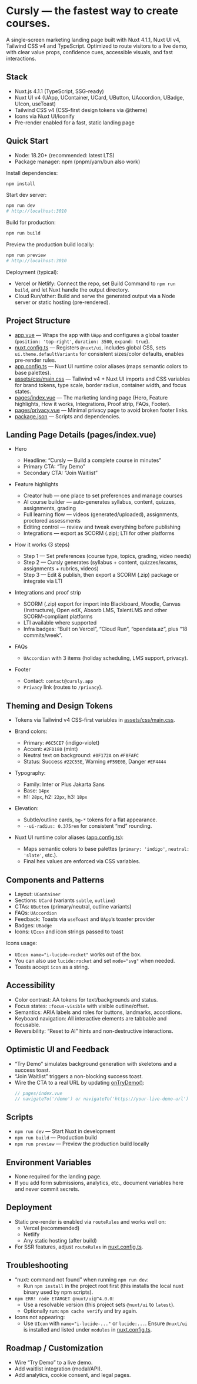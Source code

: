 # Cursly — the fastest way to create courses.

A single-screen marketing landing page built with Nuxt 4.1.1, Nuxt UI v4, Tailwind CSS v4 and TypeScript. Optimized to route visitors to a live demo, with clear value props, confidence cues, accessible visuals, and fast interactions.

## Stack

- Nuxt.js 4.1.1 (TypeScript, SSG-ready)
- Nuxt UI v4 (UApp, UContainer, UCard, UButton, UAccordion, UBadge, UIcon, useToast)
- Tailwind CSS v4 (CSS-first design tokens via @theme)
- Icons via Nuxt UI/Iconify
- Pre-render enabled for a fast, static landing page

## Quick Start

- Node: 18.20+ (recommended: latest LTS)
- Package manager: npm (pnpm/yarn/bun also work)

Install dependencies:
```bash
npm install
```

Start dev server:
```bash
npm run dev
# http://localhost:3010
```

Build for production:
```bash
npm run build
```

Preview the production build locally:
```bash
npm run preview
# http://localhost:3010
```

Deployment (typical):
- Vercel or Netlify: Connect the repo, set Build Command to `npm run build`, and let Nuxt handle the output directory.
- Cloud Run/other: Build and serve the generated output via a Node server or static hosting (pre-rendered).

## Project Structure

- [app.vue](cci:7://file:///Users/computerbox/Documents/CodeAny/Cursly/Cursly/app.vue:0:0-0:0) — Wraps the app with `UApp` and configures a global toaster (`position: 'top-right'`, `duration: 3500`, `expand: true`).
- [nuxt.config.ts](cci:7://file:///Users/computerbox/Documents/CodeAny/Cursly/Cursly/nuxt.config.ts:0:0-0:0) — Registers `@nuxt/ui`, includes global CSS, sets `ui.theme.defaultVariants` for consistent sizes/color defaults, enables pre-render rules.
- [app.config.ts](cci:7://file:///Users/computerbox/Documents/CodeAny/Cursly/Cursly/app.config.ts:0:0-0:0) — Nuxt UI runtime color aliases (maps semantic colors to base palettes).
- [assets/css/main.css](cci:7://file:///Users/computerbox/Documents/CodeAny/Cursly/Cursly/assets/css/main.css:0:0-0:0) — Tailwind v4 + Nuxt UI imports and CSS variables for brand tokens, type scale, border radius, container width, and focus states.
- [pages/index.vue](cci:7://file:///Users/computerbox/Documents/CodeAny/Cursly/Cursly/pages/index.vue:0:0-0:0) — The marketing landing page (Hero, Feature highlights, How it works, Integrations, Proof strip, FAQs, Footer).
- [pages/privacy.vue](cci:7://file:///Users/computerbox/Documents/CodeAny/Cursly/Cursly/pages/privacy.vue:0:0-0:0) — Minimal privacy page to avoid broken footer links.
- [package.json](cci:7://file:///Users/computerbox/Documents/CodeAny/Cursly/Cursly/package.json:0:0-0:0) — Scripts and dependencies.

## Landing Page Details (pages/index.vue)

- Hero
  - Headline: “Cursly — Build a complete course in minutes”
  - Primary CTA: “Try Demo”
  - Secondary CTA: “Join Waitlist”

- Feature highlights
  - Creator hub — one place to set preferences and manage courses
  - AI course builder — auto‑generates syllabus, content, quizzes, assignments, grading
  - Full learning flow — videos (generated/uploaded), assignments, proctored assessments
  - Editing control — review and tweak everything before publishing
  - Integrations — export as SCORM (.zip); LTI for other platforms

- How it works (3 steps)
  - Step 1 — Set preferences (course type, topics, grading, video needs)
  - Step 2 — Cursly generates (syllabus + content, quizzes/exams, assignments + rubrics, videos)
  - Step 3 — Edit & publish, then export a SCORM (.zip) package or integrate via LTI

- Integrations and proof strip
  - SCORM (.zip) export for import into Blackboard, Moodle, Canvas (Instructure), Open edX, Absorb LMS, TalentLMS and other SCORM‑compliant platforms
  - LTI available where supported
  - Infra badges: “Built on Vercel”, “Cloud Run”, “opendata.az”, plus “18 commits/week”.

- FAQs
  - `UAccordion` with 3 items (holiday scheduling, LMS support, privacy).

- Footer
  - Contact: `contact@cursly.app`
  - `Privacy` link (routes to `/privacy`).

## Theming and Design Tokens

- Tokens via Tailwind v4 CSS-first variables in [assets/css/main.css](cci:7://file:///Users/computerbox/Documents/CodeAny/Cursly/Cursly/assets/css/main.css:0:0-0:0).
- Brand colors:
  - Primary: `#6C5CE7` (indigo-violet)
  - Accent: `#2FD180` (mint)
  - Neutral text on background: `#0F172A` on `#F8FAFC`
  - Status: Success `#22C55E`, Warning `#F59E0B`, Danger `#EF4444`

- Typography:
  - Family: Inter or Plus Jakarta Sans
  - Base: `14px`
  - h1: `28px`, h2: `22px`, h3: `18px`

- Elevation:
  - Subtle/outline cards, `bg-*` tokens for a flat appearance.
  - `--ui-radius: 0.375rem` for consistent “md” rounding.

- Nuxt UI runtime color aliases ([app.config.ts](cci:7://file:///Users/computerbox/Documents/CodeAny/Cursly/Cursly/app.config.ts:0:0-0:0)):
  - Maps semantic colors to base palettes (`primary: 'indigo'`, `neutral: 'slate'`, etc.).
  - Final hex values are enforced via CSS variables.

## Components and Patterns

- Layout: `UContainer`
- Sections: `UCard` (variants `subtle`, `outline`)
- CTAs: `UButton` (primary/neutral, outline variants)
- FAQs: `UAccordion`
- Feedback: Toasts via `useToast` and `UApp`’s toaster provider
- Badges: `UBadge`
- Icons: `UIcon` and icon strings passed to toast

Icons usage:
- `UIcon name="i-lucide-rocket"` works out of the box.
- You can also use `lucide:rocket` and set `mode="svg"` when needed.
- Toasts accept `icon` as a string.

## Accessibility

- Color contrast: AA tokens for text/backgrounds and status.
- Focus states: `:focus-visible` with visible outline/offset.
- Semantics: ARIA labels and roles for buttons, landmarks, accordions.
- Keyboard navigation: All interactive elements are tabbable and focusable.
- Reversibility: “Reset to AI” hints and non-destructive interactions.

## Optimistic UI and Feedback

- “Try Demo” simulates background generation with skeletons and a success toast.
- “Join Waitlist” triggers a non-blocking success toast.
- Wire the CTA to a real URL by updating [onTryDemo()](cci:1://file:///Users/computerbox/Documents/CodeAny/Cursly/Cursly/pages/index.vue:7:0-23:1):
  ```ts
  // pages/index.vue
  // navigateTo('/demo') or navigateTo('https://your-live-demo-url')
  ```

## Scripts

- `npm run dev` — Start Nuxt in development
- `npm run build` — Production build
- `npm run preview` — Preview the production build locally

## Environment Variables

- None required for the landing page.
- If you add form submissions, analytics, etc., document variables here and never commit secrets.

## Deployment

- Static pre-render is enabled via `routeRules` and works well on:
  - Vercel (recommended)
  - Netlify
  - Any static hosting (after build)
- For SSR features, adjust `routeRules` in [nuxt.config.ts](cci:7://file:///Users/computerbox/Documents/CodeAny/Cursly/Cursly/nuxt.config.ts:0:0-0:0).

## Troubleshooting

- “nuxt: command not found” when running `npm run dev`:
  - Run `npm install` in the project root first (this installs the local nuxt binary used by npm scripts).
- `npm ERR! code ETARGET @nuxt/ui@^4.0.0`:
  - Use a resolvable version (this project sets `@nuxt/ui` to `latest`).
  - Optionally run: `npm cache verify` and try again.
- Icons not appearing:
  - Use `UIcon` with `name="i-lucide-..."` or `lucide:...`. Ensure `@nuxt/ui` is installed and listed under `modules` in [nuxt.config.ts](cci:7://file:///Users/computerbox/Documents/CodeAny/Cursly/Cursly/nuxt.config.ts:0:0-0:0).

## Roadmap / Customization

- Wire “Try Demo” to a live demo.
- Add waitlist integration (modal/API).
- Add analytics, cookie consent, and legal pages.
